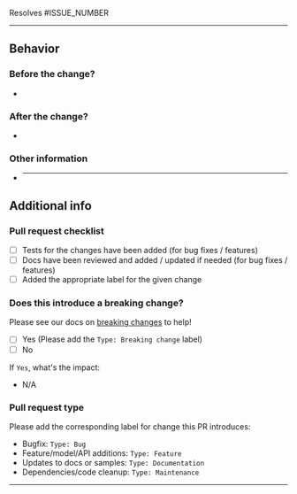 <!-- Please refer to our contributing docs for any questions on submitting a pull request -->

<!-- Issues are required for both bug fixes and features. -->

Resolves #ISSUE_NUMBER

---

## Behavior

### Before the change?

<!-- Please describe the current behavior that you are modifying. -->

-

### After the change?

<!-- Please describe the behavior or changes that are being added by this PR. -->

-

### Other information

<!-- Any other information that is important to this PR  -->

- ***

## Additional info

### Pull request checklist

- [ ] Tests for the changes have been added (for bug fixes / features)
- [ ] Docs have been reviewed and added / updated if needed (for bug fixes / features)
- [ ] Added the appropriate label for the given change

### Does this introduce a breaking change?

<!-- If this introduces a breaking change make sure to note it here any what the impact might be -->

Please see our docs on [breaking changes](https://github.com/octokit/.github/blob/master/community/breaking_changes.md) to help!

- [ ] Yes (Please add the `Type: Breaking change` label)
- [ ] No

If `Yes`, what's the impact:

- N/A

### Pull request type

<!-- Please do not submit updates to dependencies unless it fixes an issue. -->
<!-- Please try to limit your pull request to one type, submit multiple pull requests if needed. -->

Please add the corresponding label for change this PR introduces:

- Bugfix: `Type: Bug`
- Feature/model/API additions: `Type: Feature`
- Updates to docs or samples: `Type: Documentation`
- Dependencies/code cleanup: `Type: Maintenance`

---
